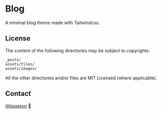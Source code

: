 # Blog

A minimal blog theme made with Tailwindcss.

## License

The content of the following directories may be subject to copyrights:

```
_posts/
assets/files/
assets/images/
```

All the other directories and/or files are MIT Licensed (where applicable).

## Contact

[@liagason](https://twitter.com/liagason) :wave: 
